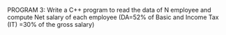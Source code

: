 PROGRAM 3:
Write a C++ program to read the data of N employee and compute Net salary of
each employee (DA=52% of Basic and Income Tax (IT) =30% of the gross salary)
